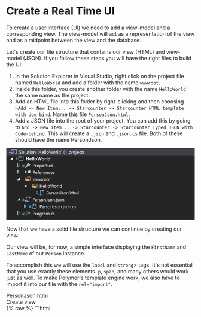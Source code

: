 # Create a Real Time UI

To create a user interface (UI) we need to add a view-model and a corresponding view. The view-model will act as a representation of the view and as a midpoint between the view and the database.

Let's create our file structure that contains our view (HTML) and view-model (JSON). If you follow these steps you will have the right files to build the UI:

1. In the Solution Explorer in Visual Studio, right click on the project file named `HelloWorld` and add a folder with the name `wwwroot`.
2. Inside this folder, you create another folder with the name `HelloWorld` the same name as the project.
3. Add an HTML file into this folder by right-clicking and then choosing `>Add -> New Item... -> Starcounter -> Starcounter HTML template with dom-bind`. Name this file `PersonJson.html`.
4. Add a JSON file into the root of your project. You can add this by going to `Add -> New Item... -> Starcounter -> Starcounter Typed JSON with Code-behind`. This will create a `.json` and `.json.cs` file. Both of these should have the name PersonJson.

![file structure](/assets/file-structure.PNG)

Now that we have a solid file structure we can continue by creating our view.

Our view will be, for now, a simple interface displaying the `FirstName` and `LastName` of our `Person` instance.

To accomplish this we will use the `label` and `strong`> tags. It's not essential that you use exactly these elements. `p`, `span`, and many others would work just as well. To make Polymer's template engine work, we also have to import it into our file with the `rel="import"`.

<div class="code-name">PersonJson.html</div><div class="code-name code-title">Create view</div>
{% raw %}
```html
<link rel="import" href="/sys/polymer/polymer.html"/>
<template>
    <template is="dom-bind">
        <fieldset>
            <label>First name:</label>
            <strong>{{model.FirstName}}</strong>
        </fieldset>

        <fieldset>
            <label>Last name:</label>
            <strong>{{model.LastName}}</strong>
        </fieldset>
    </template>
</template>
```

The double curly bracket syntax is a way of denoting two-way bindings in Polymer. `model` represents our JSON file, so `{{model.FirstName}}` is the `FirstName` value in `PersonJson.json`.
{% endraw %}

<aside class="read-more">
    <a href="https://www.polymer-project.org/1.0/docs/devguide/data-binding">Learn about Polymer bindings</a>
</aside>

In the JSON file, create three properties called `Html`, `FirstName`, and `LastName`. The values of these properties will be the values that are bound to the Polymer bindings that we just created _and_ the database. It is therefore crucial, for this example, that you name these keys the same as the properties that we have in our Person class, otherwise they will not bind properly.

<aside class="read-more">
    <a href="/guides/typed-json/json-data-bindings">Learn more about JSON bindings</a>
</aside>

<div class="code-name">PersonJson.json</div><div class="code-name code-title">Set JSON</div>

```json
{
  "Html": "/HelloWorld/PersonJson.html",
  "FirstName": "",
  "LastName": ""
}
```


Before we move on, quickly make sure that your partial class in `PersonJson.json.cs` is called PersonJson.

<div class="code-name">PersonJson.json.cs</div>

```cs
partial class PersonJson : Json
```

Go to `Program.cs` and type in the following code inside the `Main()` method. This code adds the correct information to our previously empty JSON file and creates a new [session](/guides/web-apps/sessions).

<aside class="read-more">
    <a href="/guides/web-apps/">Read more about sessions, HTML Views and more</a>
</aside>

<div class="code-name">Program.cs</div><div class="code-name code-title">Bind JSON</div>
```cs
Application.Current.Use(new HtmlFromJsonProvider());
Application.Current.Use(new PartialToStandaloneHtmlProvider());

Handle.GET("/HelloWorld", () =>
{
    var person = Db.SQL<Person>("SELECT p FROM Person p").First;
    var json = new PersonJson
    {
        Data = person
    };

    if (Session.Current == null)
    {
        Session.Current = new Session(SessionOptions.PatchVersioning);
    }
    json.Session = Session.Current;
    return json;
});
```
`Application.Current.Use(new HtmlFromJsonProvider())` looks in your JSON file for the `Html` property and sends that document to your web browser.

`Application.Current.Use(new PartialToStandaloneHtmlProvider());` sends the necessary files to inititate our [WebSocket](/guides/network/websocket) connection.

We have now established a model-view-view-model (MVVM) binding that's real time. The JSON, which is our view-model, is bound to the model (database) with no latency; our view, the HTML, is in turn bound to the JSON, which is synced in real time using WebSocket and HTTP. Polymer helps us display this instantaneously to the user.

<section class="see-yourself">Start the application with <kbd>F5</kbd> and go to <code>http://localhost:8080/HelloWorld</code> in your web browser. You should see the name of your `Person` appear.</section>

![Screenshot part 2](/assets/part2.png)

It's impossible for us to see the immediate changes as there is no way for the user to change the info. Let us fix that by adding some interactivity!  

If you get any errors, you can check your code against the [source code](https://github.com/StarcounterApps/HelloWorld/commit/a24e8275816a4eb3d7dff4d315938a41feee64ce).
